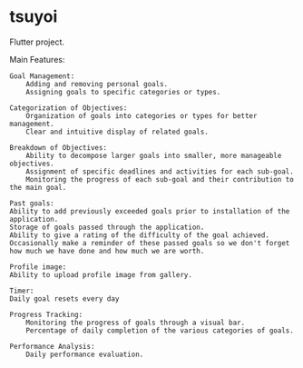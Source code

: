 # tsuyoi

Flutter project.

Main Features:

    Goal Management:
        Adding and removing personal goals.
        Assigning goals to specific categories or types.

    Categorization of Objectives:
        Organization of goals into categories or types for better management.
        Clear and intuitive display of related goals.

    Breakdown of Objectives:
        Ability to decompose larger goals into smaller, more manageable objectives.
        Assignment of specific deadlines and activities for each sub-goal.
        Monitoring the progress of each sub-goal and their contribution to the main goal.

    Past goals:
	Ability to add previously exceeded goals prior to installation of the application.
	Storage of goals passed through the application.
	Ability to give a rating of the difficulty of the goal achieved.
	Occasionally make a reminder of these passed goals so we don't forget how much we have done and how much we are worth.
 
    Profile image:
	Ability to upload profile image from gallery.
 
    Timer:
	Daily goal resets every day

    Progress Tracking:
        Monitoring the progress of goals through a visual bar.
        Percentage of daily completion of the various categories of goals.

    Performance Analysis:
        Daily performance evaluation.
	




